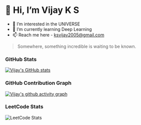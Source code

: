 # 👋 Hi, I’m Vijay K S
- 👀 I’m interested in the UNIVERSE
- 🌱 I’m currently learning Deep Learning
- 📫 Reach me here - ksvijay2005@gmail.com

> Somewhere, something incredible is waiting to be known.

### GitHub Stats
[![Vijay's GitHub stats](https://github-readme-stats.vercel.app/api?username=KS-Vijay&theme=dark)](https://github.com/anuraghazra/github-readme-stats)

### GitHub Contribution Graph
[![Vijay's github activity graph](https://github-readme-activity-graph.vercel.app/graph?username=KS-Vijay&bg_color=000000&color=ffffff&line=58fe73&point=ffffff&area=true&hide_border=true)](https://github.com/ashutosh00710/github-readme-activity-graph)

### LeetCode Stats
![LeetCode Stats](https://leetcard.jacoblin.cool/Vijay-K-S?theme=dark&font=Spectral&ext=contest)

<!---
KS-Vijay/KS-Vijay is a ✨ special ✨ repository because its `README.md` (this file) appears on your GitHub profile.
You can click the Preview link to take a look at your changes.
--->
